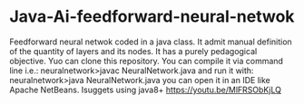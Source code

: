 # Java-Ai-feedforward-neural-netwok
Feedforward neural netwok coded in a java class. It admit manual definition of the quantity of layers and  its nodes.
It has a purely pedagogical objective.
Yuo can clone this repository.
You can compile it via command line i.e.: neuralnetwork>javac NeuralNetwork.java
and run it with: neuralnetwork>java NeuralNetwork.java
you can open it in an IDE like Apache NetBeans.
Isuggets using java8+
https://youtu.be/MlFRSObKjLQ
